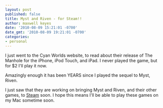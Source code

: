```yaml
---
layout: post
published: false
title: Myst and Riven - for Steam!!
author: maxwell keyes
date: '2010-08-09 15:21:01 -0700'
date_gmt: '2010-08-09 19:21:01 -0700'
categories:
- personal
---
```


I just went to the Cyan Worlds website, to read about their release of The
Manhole for the iPhone, iPod Touch, and iPad. I never played the game, but for
$2 I'll play it now.

Amazingly enough it has been YEARS since I played the sequel to Myst, Riven.

I just saw that they are working on bringing Myst and Riven, and their other
games, to [Steam](http://www.cyanworlds.com/products/index.php) soon. I hope
this means I'll be able to play these games on my Mac sometime soon.
